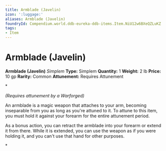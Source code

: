 ```yaml
---
title: Armblade (Javelin)
icon: ':luggage:'
aliases: Armblade (Javelin)
foundryId: Compendium.world.ddb-eureka-ddb-items.Item.NiU12w6BXeQZLuKZ
tags:
- Item
---
```


# Armblade (Javelin)

**Armblade (Javelin)**
_Simplem_
**Type:** Simplem
**Quantity:** 1
**Weight:** 2 lb
**Price:** 10 gp
**Rarity:** Common
**Attunement:** Requires Attunement

*<div class="item-attunement"><i>(Requires attunement by a Warforged)</i><p>An armblade is a magic weapon that attaches to your arm, becoming inseparable from you as long as you're attuned to it. To attune to this item, you must hold it against your forearm for the entire attunement period.

As a bonus action, you can retract the armblade into your forearm or extend it from there. While it is extended, you can use the weapon as if you were holding it, and you can't use that hand for other purposes.</p>*